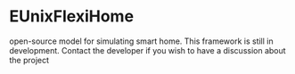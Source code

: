 # EUnixFlexiHome
open-source model for simulating smart home. This framework is still in development. Contact the developer if you wish to have a discussion about the project
